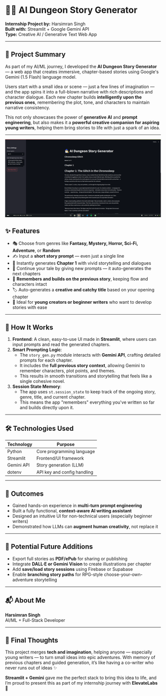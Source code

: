 # 🧙‍♂️ AI Dungeon Story Generator

**Internship Project by:** Harsimran Singh  
**Built with:** Streamlit + Google Gemini API  
**Type:** Creative AI / Generative Text Web App  

---

## 🧾 Project Summary

As part of my AI/ML journey, I developed the **AI Dungeon Story Generator** — a web app that creates immersive, chapter-based stories using Google's Gemini (1.5 Flash) language model.

Users start with a small idea or scene — just a few lines of imagination — and the app spins it into a full-blown narrative with rich descriptions and character dialogue. Each new chapter builds **intelligently upon the previous ones**, remembering the plot, tone, and characters to maintain narrative consistency. 

This not only showcases the power of **generative AI** and **prompt engineering**, but also makes it a **powerful creative companion for aspiring young writers**, helping them bring stories to life with just a spark of an idea.

---
![App Preview](image.png)

## ✨ Features

- 🎭 Choose from genres like **Fantasy, Mystery, Horror, Sci-Fi, Adventure**, or **Random**
- ✍️ Input a **short story prompt** — even just a single line
- 📖 Instantly generates **Chapter 1** with vivid storytelling and dialogues
- 🔁 Continue your tale by giving new prompts — it auto-generates the next chapters
- 🧠 **Remembers and builds on the previous story**, keeping flow and characters intact
- 🏷️ Auto-generates a **creative and catchy title** based on your opening chapter
- 🚀 Ideal for **young creators or beginner writers** who want to develop stories with ease

---

## 🧠 How It Works

1. **Frontend**: A clean, easy-to-use UI made in **Streamlit**, where users can input prompts and read the generated chapters.
2. **Smart Prompting Logic**:  
   - The `story_gen.py` module interacts with **Gemini API**, crafting detailed prompts for each chapter.
   - It includes the **full previous story context**, allowing Gemini to remember characters, plot points, and themes.
   - This results in smooth transitions and storytelling that feels like a single cohesive novel.
3. **Session State Memory**:  
   - The app uses `st.session_state` to keep track of the ongoing story, genre, title, and current chapter.
   - This means the app "remembers" everything you've written so far and builds directly upon it.

---

## 🛠️ Technologies Used

| Technology      | Purpose                        |
|----------------|--------------------------------|
| Python          | Core programming language      |
| Streamlit       | Frontend/UI framework          |
| Gemini API      | Story generation (LLM)         |
| dotenv          | API key and config handling    |

---

## 🎯 Outcomes

- Gained hands-on experience in **multi-turn prompt engineering**
- Built a fully functional, **context-aware AI writing assistant**
- Designed an intuitive UI for non-technical users (especially beginner writers)
- Demonstrated how LLMs can **augment human creativity**, not replace it

---

## 🌱 Potential Future Additions

- Export full stories as **PDF/ePub** for sharing or publishing
- Integrate **DALL·E or Gemini Vision** to create illustrations per chapter
- Add **save/load story sessions** using Firebase or Supabase
- Enable **branching story paths** for RPG-style choose-your-own-adventure storytelling

---

## 📬 About Me

**Harsimran Singh**  
AI/ML + Full-Stack Developer  


---

## 🏁 Final Thoughts

This project merges **tech and imagination**, helping anyone — especially young writers — to turn small ideas into epic adventures. With memory of previous chapters and guided generation, it’s like having a co-writer who never runs out of ideas ✨

**Streamlit + Gemini** gave me the perfect stack to bring this idea to life, and I’m proud to present this as part of my internship journey with **ElevateLabs** 🚀

